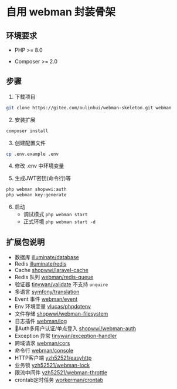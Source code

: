 # 自用 webman 封装骨架

## 环境要求
- PHP >= 8.0

- Composer >= 2.0

## 步骤

1. 下载项目
```bash
git clone https://gitee.com/oulinhui/webman-skeleton.git webman
```

2. 安装扩展
```bash
composer install
```

3. 创建配置文件
```bash
cp .env.example .env
```

4. 修改 .env 中环境变量

5. 生成JWT密钥(命令行)等
```bash
php webman shopwwi:auth
php webman key:generate
```
   
6. 启动
    - 调试模式 `php webman start`
    - 正式环境 `php webman start -d`

## 扩展包说明
- 数据库
[illuminate/database](https://learnku.com/docs/laravel/10.x/database/9400)
- Redis
[illuminate/redis](https://github.com/illuminate/redis)
- Cache
[shopwwi/laravel-cache](https://www.workerman.net/plugin/95)
- Redis 队列
[webman/redis-queue](https://www.workerman.net/plugin/12)
- 验证器
[tinywan/validate](https://www.workerman.net/plugin/7) 不支持 `unquire`
- 多语言
[symfony/translation](https://www.workerman.net/doc/webman/components/translation.html)
- Event 事件
[webman/event](https://www.workerman.net/plugin/64)
- Env 环境变量
[vlucas/phpdotenv](https://www.workerman.net/doc/webman/components/env.html)
- 文件存储
  [shopwwi/webman-filesystem](https://www.workerman.net/plugin/19)
- 日志插件
  [webman/log](https://www.workerman.net/plugin/61)
- 🔑Auth多用户认证/单点登入
  [shopwwi/webman-auth](https://www.workerman.net/plugin/24)
- Exception 异常
  [tinywan/exception-handler](https://www.workerman.net/plugin/16)
- 跨域请求
  [webman/cors](https://www.workerman.net/plugin/31)
- 命令行
  [webman/console](https://www.workerman.net/doc/webman/plugin/console.html)
- HTTP客户端
  [yzh52521/easyhttp](https://www.workerman.net/plugin/94)
- 业务锁
  [yzh52521/webman-lock](https://www.workerman.net/plugin/56)
- 限流中间件
  [yzh52521/webman-throttle](https://www.workerman.net/plugin/26)
- crontab定时任务
[workerman/crontab](https://www.workerman.net/doc/webman/components/crontab.html)
